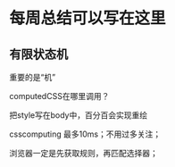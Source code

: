 # 每周总结可以写在这里

## 有限状态机
  重要的是“机”

  computedCSS在哪里调用？

  把style写在body中，百分百会实现重绘

  csscomputing 最多10ms；不用过多关注；

  浏览器一定是先获取规则，再匹配选择器；